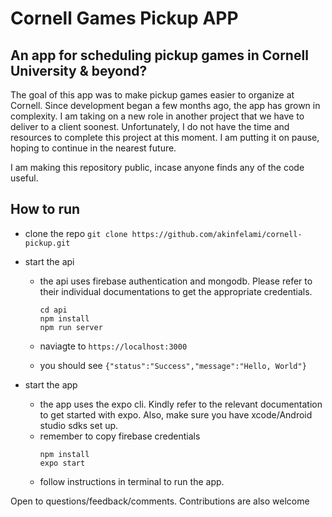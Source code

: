 # Cornell Games Pickup APP

## An app for scheduling pickup games in Cornell University & beyond?

The goal of this app was to make pickup games easier to organize at Cornell. Since development began a few months ago, the app has grown in complexity. I am taking on a new role in another project that we have to deliver to a client soonest. Unfortunately, I do not have the time and resources to complete this project at this moment. I am putting it on pause, hoping to continue in the nearest future.

I am making this repository public, incase anyone finds any of the code useful.

## How to run

- clone the repo `git clone https://github.com/akinfelami/cornell-pickup.git`
- start the api

  - the api uses firebase authentication and mongodb. Please refer to their individual documentations to get the appropriate credentials.

    ```
    cd api
    npm install
    npm run server
    ```

  - naviagte to `https://localhost:3000`
  - you should see `{"status":"Success","message":"Hello, World"}`

- start the app
  - the app uses the expo cli. Kindly refer to the relevant documentation to get started with expo. Also, make sure you have xcode/Android studio sdks set up.
  - remember to copy firebase credentials
    ```
    npm install
    expo start
    ```
  - follow instructions in terminal to run the app.

Open to questions/feedback/comments. Contributions are also welcome
